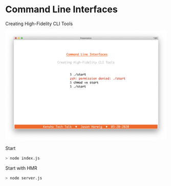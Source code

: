 # Command Line Interfaces

Creating High-Fidelity CLI Tools

![screen](./screen.png)

Start
```sh
> node index.js
```

Start with HMR
```sh
> node server.js
```

